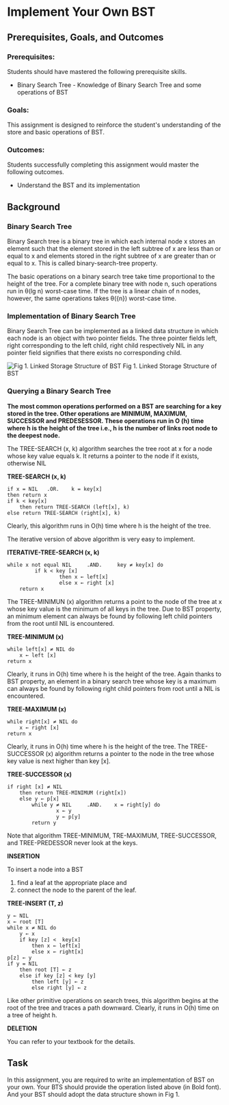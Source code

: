 # Implement Your Own BST

## Prerequisites, Goals, and Outcomes
### Prerequisites: 
Students should have mastered the following prerequisite skills. 

* Binary Search Tree - Knowledge of Binary Search Tree and some operations of BST

### Goals: 
This assignment is designed to reinforce the student's understanding of the store and basic operations of BST.
### Outcomes: 
Students successfully completing this assignment would master the following outcomes.

* Understand the BST and its implementation

## Background
### Binary Search Tree
Binary Search tree is a binary tree in which each internal node x stores an element such that the element stored in the left subtree of x are less than or equal to x and elements stored in the right subtree of x are greater than or equal to x. This is called binary-search-tree property. 

The basic operations on a binary search tree take time proportional to the height of the tree. For a complete binary tree with node n, such operations run in θ(lg n)  worst-case time. If the tree is a linear chain of n nodes, however, the same operations takes θ({n}) worst-case time.

### Implementation of Binary Search Tree
Binary Search Tree can be implemented as a linked data structure in which each node is an object with two pointer fields. The three pointer fields left, right corresponding to the left child, right child respectively NIL in any pointer field signifies that there exists no corresponding child. 

![Fig 1. Linked Storage Structure of BST](https://paddygriffin123.files.wordpress.com/2015/03/trees.jpg)
Fig 1. Linked Storage Structure of BST
 
### Querying a Binary Search Tree

**The most common operations performed on a BST are searching for a key stored in the tree. Other operations are MINIMUM, MAXIMUM, SUCCESSOR and PREDESESSOR. These operations run in O (h) time where h is the height of the tree i.e., h is the number of links root node to the deepest node.**

The TREE-SEARCH (x, k) algorithm searches the tree root at x for a node whose key value equals k. It returns a pointer to the node if it exists, otherwise NIL

**TREE-SEARCH (x, k)**

```
if x = NIL   .OR.    k = key[x] 
then return x
if k < key[x]
    then return TREE-SEARCH (left[x], k)
else return TREE-SEARCH (right[x], k)
```

Clearly, this algorithm runs in O(h) time where h is the height of the tree. 

The iterative version of above algorithm is very easy to implement.

**ITERATIVE-TREE-SEARCH (x, k)**

```
while x not equal NIL     .AND.     key ≠ key[x] do 
         if k < key [x] 
                 then x ← left[x] 
                 else x ← right [x] 
	return x 
```

The TREE-MINIMUN (x) algorithm returns a point to the node of the tree at x whose key value is the minimum of all keys in the tree. Due to BST property, an minimum element can always be found by following left child pointers from the root until NIL is encountered.

**TREE-MINIMUM (x)**

```
while left[x] ≠ NIL do
    x ← left [x]
return x
```

Clearly, it runs in O(h) time where h is the height of the tree. Again thanks to BST property, an element in a binary search tree whose key is a maximum can always be found by following right child pointers from root until a NIL is encountered.

**TREE-MAXIMUM (x)**

```
while right[x] ≠ NIL do
    x ← right [x]
return x
```

Clearly, it runs in O(h) time where h is the height of the tree.
The TREE-SUCCESSOR (x) algorithm returns a pointer to the node in the tree whose key value is next higher than key [x].

**TREE-SUCCESSOR (x)**

```
if right [x] ≠ NIL
    then return TREE-MINIMUM (right[x])
    else y ← p[x]
        while y ≠ NIL     .AND.    x = right[y] do
                x ← y
                y ← p[y]
        return y
```

Note that algorithm TREE-MINIMUM, TRE-MAXIMUM, TREE-SUCCESSOR, and TREE-PREDESSOR never look at the keys.

**INSERTION**

To insert a node into a BST

1.	find a leaf at the appropriate place and 
2.	connect the node to the parent of the leaf.  

**TREE-INSERT (T, z)**

```
y ← NIL
x ← root [T]
while x ≠ NIL do
    y ← x
    if key [z] <  key[x]
        then x ← left[x]
        else x ← right[x]
p[z] ← y
if y = NIL 
    then root [T] ← z
    else if key [z] < key [y]
        then left [y] ← z
        else right [y] ← z
```
Like other primitive operations on search trees, this algorithm begins at the root of the tree and traces a path downward. Clearly, it runs in O(h) time on a tree of height h.

**DELETION**

You can refer to your textbook for the details.
## Task
In this assignment, you are required to write an implementation of BST on your own. Your BTS should provide the operation listed above (in Bold font). And your BST should adopt the data structure shown in Fig 1.
